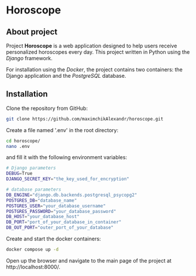 
# Horoscope
## About project

Project **Horoscope** is a web application designed to help users receive personalized horoscopes 
every day. This project written in Python using the *Django* framework.

For installation using the *Docker*, the project contains two containers: the Django application 
and the *PostgreSQL* database.


## Installation

Clone the repository from GitHub:

```sh
git clone https://github.com/maximchikAlexandr/horoscope.git
```

Create a file named '.env' in the root directory:

```sh
cd horoscope/
nano .env
```

and fill it with the following environment variables:

```sh
# Django parameters
DEBUG=True
DJANGO_SECRET_KEY="the_key_used_for_encryption"

# database parameters
DB_ENGINE="django.db.backends.postgresql_psycopg2"
POSTGRES_DB="database_name" 
POSTGRES_USER="your_database_username"
POSTGRES_PASSWORD="your_database_password"
DB_HOST="your_database_host"
DB_PORT="port_of_your_database_in_container"
DB_OUT_PORT="outer_port_of_your_database"
```

Create and start the docker containers:

```sh
docker compose up -d
```

Open up the browser and navigate to the main page of the project at http://localhost:8000/.